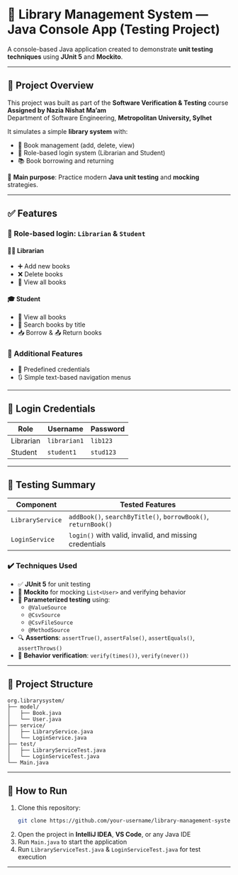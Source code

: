 # 🧪 Library Management System — Java Console App (Testing Project)

A console-based Java application created to demonstrate **unit testing techniques** using **JUnit 5** and **Mockito**.

---

## 🎯 Project Overview

This project was built as part of the **Software Verification & Testing** course  
**Assigned by Nazia Nishat Ma’am**  
Department of Software Engineering, **Metropolitan University, Sylhet**

It simulates a simple **library system** with:

- 📘 Book management (add, delete, view)  
- 🔐 Role-based login system (Librarian and Student)  
- 📚 Book borrowing and returning

🧪 **Main purpose**: Practice modern **Java unit testing** and **mocking** strategies.

---

## ✅ Features

### 🔐 Role-based login: `Librarian` & `Student`

#### 🧑‍🏫 Librarian
- ➕ Add new books  
- ❌ Delete books  
- 📖 View all books

#### 🎓 Student
- 📖 View all books  
- 🔎 Search books by title  
- 📥 Borrow & 📤 Return books

### 🔄 Additional Features
- 📄 Predefined credentials  
- 🔃 Simple text-based navigation menus

---

## 🔐 Login Credentials

| Role      | Username     | Password  |
|-----------|--------------|-----------|
| Librarian | `librarian1` | `lib123`  |
| Student   | `student1`   | `stud123` |

---

## 🧪 Testing Summary

| Component        | Tested Features                                                      |
|------------------|----------------------------------------------------------------------|
| `LibraryService` | `addBook()`, `searchByTitle()`, `borrowBook()`, `returnBook()`       |
| `LoginService`   | `login()` with valid, invalid, and missing credentials               |

### ✔️ Techniques Used

- ✅ **JUnit 5** for unit testing  
- 🔄 **Mockito** for mocking `List<User>` and verifying behavior  
- 🧪 **Parameterized testing** using:
  - `@ValueSource`  
  - `@CsvSource`  
  - `@CsvFileSource`  
  - `@MethodSource`  
- 🔍 **Assertions**: `assertTrue()`, `assertFalse()`, `assertEquals()`, `assertThrows()`  
- 🔁 **Behavior verification**: `verify(times())`, `verify(never())`

---

## 📁 Project Structure

```
org.librarysystem/
├── model/
│   ├── Book.java
│   └── User.java
├── service/
│   ├── LibraryService.java
│   └── LoginService.java
├── test/
│   ├── LibraryServiceTest.java
│   └── LoginServiceTest.java
└── Main.java
```

---

## 🚀 How to Run

1. Clone this repository:
   ```bash
   git clone https://github.com/your-username/library-management-system.git
   ```
2. Open the project in **IntelliJ IDEA**, **VS Code**, or any Java IDE  
3. Run `Main.java` to start the application  
4. Run `LibraryServiceTest.java` & `LoginServiceTest.java` for test execution

---


